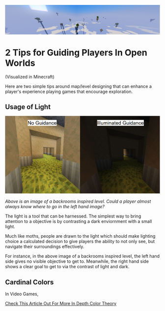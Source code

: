 <p align="center">
  <img src="BackgroundImage1919x364.png" alt="Banner" width="1919">
</p>
<h1> 2 Tips for Guiding Players In Open Worlds </h1>
<p> (Visualized in Minecraft) </p>
<p> Here are two simple tips around map/level designing that can enhance a player's experience playing games that encourage exploration. </p>

<h2> Usage of Light </h2>

  <img src="Lighting840x749">
  <p> <i>Above is an image of a backrooms inspired level. Could a player almost always know where to go in the left hand image?</i> </p>
The light is a tool that can be harnessed. The simplest way to bring attention to a objective is by contrasting a dark enviornment with a small light.
<p> Much like moths, people are drawn to the light which should make lighting choice a calculated decision to give players the ability to not only see, but navigate their surroundings effectively. </p>

For instance, in the above image of a backrooms inspired level, the left hand side gives no visible objective to get to. 
Meanwhile, the right hand side shows a clear goal to get to via the contrast of light and dark.

<h2> Cardinal Colors </h2>
<p> In Video Games, </p>
<p><a href="https://www.gamedeveloper.com/design/color-in-games-an-in-depth-look-at-one-of-game-design-s-most-useful-tools">Check This Article Out For More In Depth Color Theory</a></p>
